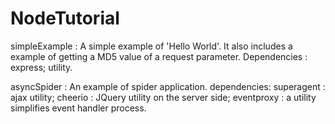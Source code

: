# NodeTutorial

simpleExample :
A simple example of 'Hello World'.
It also includes a example of getting a MD5 value of a request parameter.
Dependencies :
express;
utility.

asyncSpider :
An example of spider application.
dependencies:
superagent : ajax utility;
cheerio : JQuery utility on the server side;
eventproxy : a utility simplifies event handler process.

